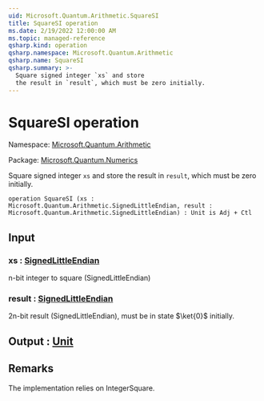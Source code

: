 ```yaml
---
uid: Microsoft.Quantum.Arithmetic.SquareSI
title: SquareSI operation
ms.date: 2/19/2022 12:00:00 AM
ms.topic: managed-reference
qsharp.kind: operation
qsharp.namespace: Microsoft.Quantum.Arithmetic
qsharp.name: SquareSI
qsharp.summary: >-
  Square signed integer `xs` and store
  the result in `result`, which must be zero initially.
---
```


# SquareSI operation

Namespace: [Microsoft.Quantum.Arithmetic](xref:Microsoft.Quantum.Arithmetic)

Package: [Microsoft.Quantum.Numerics](https://nuget.org/packages/Microsoft.Quantum.Numerics)


Square signed integer `xs` and storethe result in `result`, which must be zero initially.

```qsharp
operation SquareSI (xs : Microsoft.Quantum.Arithmetic.SignedLittleEndian, result : Microsoft.Quantum.Arithmetic.SignedLittleEndian) : Unit is Adj + Ctl
```


## Input

### xs : [SignedLittleEndian](xref:Microsoft.Quantum.Arithmetic.SignedLittleEndian)

n-bit integer to square (SignedLittleEndian)


### result : [SignedLittleEndian](xref:Microsoft.Quantum.Arithmetic.SignedLittleEndian)

2n-bit result (SignedLittleEndian), must be in state $\ket{0}$initially.



## Output : [Unit](xref:microsoft.quantum.qsharp.valueliterals#unit-literal)



## Remarks

The implementation relies on IntegerSquare.